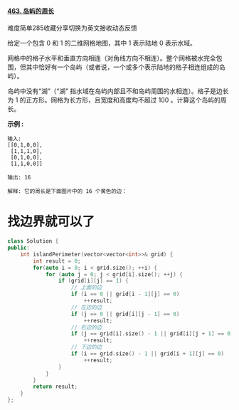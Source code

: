 #### [463. 岛屿的周长](https://leetcode-cn.com/problems/island-perimeter/)

难度简单285收藏分享切换为英文接收动态反馈

给定一个包含 0 和 1 的二维网格地图，其中 1 表示陆地 0 表示水域。

网格中的格子水平和垂直方向相连（对角线方向不相连）。整个网格被水完全包围，但其中恰好有一个岛屿（或者说，一个或多个表示陆地的格子相连组成的岛屿）。

岛屿中没有“湖”（“湖” 指水域在岛屿内部且不和岛屿周围的水相连）。格子是边长为 1 的正方形。网格为长方形，且宽度和高度均不超过 100 。计算这个岛屿的周长。

 

**示例 :**

```
输入:
[[0,1,0,0],
 [1,1,1,0],
 [0,1,0,0],
 [1,1,0,0]]

输出: 16

解释: 它的周长是下面图片中的 16 个黄色的边：
```



# 找边界就可以了

```c++
class Solution {
public:
    int islandPerimeter(vector<vector<int>>& grid) {
        int result = 0;
        for(auto i = 0; i < grid.size(); ++i) {
            for (auto j = 0; j < grid[i].size(); ++j) {
                if (grid[i][j] == 1) {
                    // 上面的边
                    if (i == 0 || grid[i - 1][j] == 0)
                        ++result;
                    // 左边的边
                    if (j == 0 || grid[i][j - 1] == 0)
                        ++result;
                    // 右边的边
                    if (j == grid[i].size() - 1 || grid[i][j + 1] == 0)
                        ++result;
                    // 下边的边
                    if (i == grid.size() - 1 || grid[i + 1][j] == 0)
                        ++result;
                }
            }
        }
        return result;
    }
};
```

